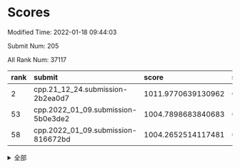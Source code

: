 # Scores

Modified Time: 2022-01-18 09:44:03

Submit Num: 205

All Rank Num: 37117

| rank |               submit               |       score        |       sigma        | pk_num |
| :--- | :--------------------------------- | :----------------- | :----------------- | :----- |
| 2    | cpp.21_12_24.submission-2b2ea0d7   | 1011.9770639130962 | 0.7945287226942896 | 730    |
| 53   | cpp.2022_01_09.submission-5b0e3de2 | 1004.7898683840683 | 0.7290463246755576 | 725    |
| 58   | cpp.2022_01_09.submission-816672bd | 1004.2652514117481 | 0.7130370323008783 | 723    |


<details>
<summary>全部</summary>

| rank |                 submit                 |       score        |       sigma        | pk_num |
| :--- | :------------------------------------- | :----------------- | :----------------- | :----- |
| 1    | gobigger.level_3.submission_level_3_13 | 1012.1147043635134 | 0.7776944210840571 | 723    |
| 2    | cpp.21_12_24.submission-2b2ea0d7       | 1011.9770639130962 | 0.7945287226942896 | 730    |
| 3    | gobigger.level_3.submission_level_3_49 | 1011.8640452305349 | 0.7865297556052336 | 727    |
| 4    | gobigger.level_3.submission_level_3_45 | 1011.448646791469  | 0.7834779636799456 | 725    |
| 5    | gobigger.level_3.submission_level_3_10 | 1011.3075244227126 | 0.7798609543886525 | 722    |
| 6    | gobigger.level_3.submission_level_3_16 | 1011.3030612308086 | 0.7945794804266788 | 725    |
| 7    | gobigger.level_3.submission_level_3_36 | 1011.1078087708066 | 0.7969447413920129 | 723    |
| 8    | gobigger.level_3.submission_level_3_18 | 1010.9667296999903 | 0.7828911936217213 | 723    |
| 9    | gobigger.level_3.submission_level_3_44 | 1010.7345347291667 | 0.7785695946403088 | 719    |
| 10   | gobigger.level_3.submission_level_3_20 | 1010.7189025443569 | 0.7649269056466272 | 727    |
| 11   | gobigger.level_3.submission_level_3_21 | 1010.6854990243216 | 0.7576815419814831 | 724    |
| 12   | gobigger.level_3.submission_level_3_43 | 1010.6224599596572 | 0.7584683844711458 | 724    |
| 13   | gobigger.level_3.submission_level_3_17 | 1010.5073051426183 | 0.7724650585468358 | 725    |
| 14   | gobigger.level_3.submission_level_3_33 | 1010.3513213348384 | 0.7582133178720619 | 721    |
| 15   | gobigger.level_3.submission_level_3_47 | 1010.3008803095181 | 0.7468487425861484 | 722    |
| 16   | gobigger.level_3.submission_level_3_12 | 1010.2931492368011 | 0.7602476671994035 | 722    |
| 17   | gobigger.level_3.submission_level_3_35 | 1010.1976648664709 | 0.7540573242958936 | 717    |
| 18   | gobigger.level_3.submission_level_3_1  | 1010.1831582938122 | 0.750836834127911  | 726    |
| 19   | gobigger.level_3.submission_level_3_41 | 1010.1775364405657 | 0.7651341053901743 | 729    |
| 20   | gobigger.level_3.submission_level_3_28 | 1010.0694809336352 | 0.7606217728487789 | 724    |
| 21   | gobigger.level_3.submission_level_3_32 | 1010.0366506027107 | 0.7572577820152893 | 727    |
| 22   | gobigger.level_3.submission_level_3_37 | 1010.0022584921688 | 0.754778864339857  | 721    |
| 23   | gobigger.level_3.submission_level_3_4  | 1009.9126688787658 | 0.7676047035331117 | 730    |
| 24   | gobigger.level_3.submission_level_3_0  | 1009.7786808038244 | 0.7547113992871732 | 720    |
| 25   | gobigger.level_3.submission_level_3_15 | 1009.7249637030495 | 0.7675790841488853 | 724    |
| 26   | gobigger.level_3.submission_level_3_24 | 1009.7183038039138 | 0.7938340139068855 | 724    |
| 27   | gobigger.level_3.submission_level_3_34 | 1009.6449416195052 | 0.7495924849506129 | 728    |
| 28   | gobigger.level_3.submission_level_3_39 | 1009.6124138738783 | 0.7708178964360548 | 724    |
| 29   | gobigger.level_3.submission_level_3_5  | 1009.6062350509883 | 0.7429663846167774 | 721    |
| 30   | gobigger.level_3.submission_level_3_8  | 1009.5580194871555 | 0.7726445789241498 | 727    |
| 31   | gobigger.level_3.submission_level_3_42 | 1009.5071678976403 | 0.7424343549587533 | 725    |
| 32   | gobigger.level_3.submission_level_3_38 | 1009.5070020250034 | 0.7568423065074436 | 722    |
| 33   | gobigger.level_3.submission_level_3_7  | 1009.3808965487942 | 0.7649647767201398 | 726    |
| 34   | gobigger.level_3.submission_level_3_30 | 1009.3702410731626 | 0.7474834409232683 | 723    |
| 35   | gobigger.level_3.submission_level_3_29 | 1009.3534343024543 | 0.7440493909090778 | 727    |
| 36   | gobigger.level_3.submission_level_3_31 | 1009.351421419115  | 0.7748498017148929 | 723    |
| 37   | gobigger.level_3.submission_level_3_3  | 1009.2615627963869 | 0.7500112761747195 | 730    |
| 38   | gobigger.level_3.submission_level_3_23 | 1009.0890925373685 | 0.7408935586178449 | 723    |
| 39   | gobigger.level_3.submission_level_3_19 | 1008.9769171795162 | 0.7360463106033868 | 721    |
| 40   | gobigger.level_3.submission_level_3_14 | 1008.9431274750739 | 0.7673144207930523 | 723    |
| 41   | gobigger.level_3.submission_level_3_9  | 1008.8537818702508 | 0.7345051568686102 | 728    |
| 42   | gobigger.level_3.submission_level_3_48 | 1008.7782805260645 | 0.7668521376850329 | 725    |
| 43   | gobigger.level_3.submission_level_3_46 | 1008.7464597404563 | 0.7392922375936631 | 728    |
| 44   | gobigger.level_3.submission_level_3_11 | 1008.7420120108665 | 0.7469112371641979 | 726    |
| 45   | gobigger.level_3.submission_level_3_40 | 1008.6745242757331 | 0.7785862659158792 | 726    |
| 46   | gobigger.level_3.submission_level_3_2  | 1008.6496741190064 | 0.7356240329661266 | 725    |
| 47   | gobigger.level_3.submission_level_3_25 | 1008.5734435064064 | 0.7591405098764696 | 722    |
| 48   | gobigger.level_3.submission_level_3_22 | 1008.4647350054425 | 0.7397371344649742 | 721    |
| 49   | gobigger.level_3.submission_level_3_26 | 1008.3120569236324 | 0.7444366995211216 | 720    |
| 50   | gobigger.level_3.submission_level_3_27 | 1008.2658262214321 | 0.7466903704160522 | 726    |
| 51   | gobigger.level_3.submission_level_3_6  | 1007.5871670053845 | 0.7353450729283539 | 719    |
| 52   | gobigger.level_1.submission_level_1_27 | 1005.0828881573417 | 0.7220307007964013 | 728    |
| 53   | cpp.2022_01_09.submission-5b0e3de2     | 1004.7898683840683 | 0.7290463246755576 | 725    |
| 54   | gobigger.level_1.submission_level_1_47 | 1004.5032637011392 | 0.7120182717472657 | 720    |
| 55   | gobigger.level_1.submission_level_1_24 | 1004.4697940549996 | 0.7211007234363096 | 728    |
| 56   | gobigger.level_1.submission_level_1_8  | 1004.4400072257085 | 0.724884920691954  | 724    |
| 57   | gobigger.level_1.submission_level_1_9  | 1004.329406928455  | 0.7231161489148822 | 728    |
| 58   | cpp.2022_01_09.submission-816672bd     | 1004.2652514117481 | 0.7130370323008783 | 723    |
| 59   | gobigger.level_1.submission_level_1_34 | 1004.2344763909518 | 0.7234793826044055 | 720    |
| 60   | gobigger.level_1.submission_level_1_0  | 1004.2134215716002 | 0.713313621343854  | 726    |
| 61   | gobigger.level_1.submission_level_1_3  | 1004.2123670789687 | 0.716166383259449  | 721    |
| 62   | gobigger.level_1.submission_level_1_48 | 1004.1965829721032 | 0.7160024164938434 | 727    |
| 63   | gobigger.level_1.submission_level_1_2  | 1004.0333440173073 | 0.7077770678891631 | 725    |
| 64   | gobigger.level_1.submission_level_1_33 | 1004.016263484731  | 0.7158261397915683 | 723    |
| 65   | gobigger.level_1.submission_level_1_40 | 1003.7927630911461 | 0.7150270040667556 | 728    |
| 66   | gobigger.level_1.submission_level_1_20 | 1003.6784607768981 | 0.7123047626345675 | 724    |
| 67   | gobigger.level_1.submission_level_1_14 | 1003.6735446350988 | 0.7233047977509403 | 724    |
| 68   | gobigger.level_1.submission_level_1_42 | 1003.6240874048892 | 0.7086591212099741 | 728    |
| 69   | gobigger.level_1.submission_level_1_39 | 1003.6185809988704 | 0.7186831534537396 | 725    |
| 70   | gobigger.level_1.submission_level_1_19 | 1003.6109914254879 | 0.7177345004938179 | 726    |
| 71   | gobigger.level_1.submission_level_1_31 | 1003.5431901622837 | 0.7091991562952071 | 727    |
| 72   | gobigger.level_1.submission_level_1_45 | 1003.4646671812478 | 0.7258154509640049 | 722    |
| 73   | gobigger.level_1.submission_level_1_5  | 1003.4285964368344 | 0.7102162637217353 | 730    |
| 74   | gobigger.level_1.submission_level_1_13 | 1003.4251005904906 | 0.7228497239223609 | 725    |
| 75   | gobigger.level_1.submission_level_1_12 | 1003.3992439275256 | 0.721859735715608  | 725    |
| 76   | gobigger.level_1.submission_level_1_4  | 1003.3822688087433 | 0.724843357825073  | 724    |
| 77   | gobigger.level_1.submission_level_1_21 | 1003.3746709569131 | 0.7103948527698895 | 728    |
| 78   | gobigger.level_1.submission_level_1_44 | 1003.3527682124397 | 0.6970456006951808 | 724    |
| 79   | gobigger.level_1.submission_level_1_22 | 1003.2840871971144 | 0.7061999465578136 | 719    |
| 80   | gobigger.level_1.submission_level_1_41 | 1003.2378230001517 | 0.7073095173931278 | 722    |
| 81   | gobigger.level_1.submission_level_1_35 | 1003.2268847034952 | 0.7192510974813425 | 723    |
| 82   | gobigger.level_1.submission_level_1_25 | 1003.2096880235202 | 0.7125982369014379 | 724    |
| 83   | gobigger.level_1.submission_level_1_30 | 1003.1310783913949 | 0.717791744857206  | 724    |
| 84   | gobigger.level_1.submission_level_1_6  | 1003.0136545912906 | 0.717690414138902  | 728    |
| 85   | gobigger.level_1.submission_level_1_1  | 1003.0018388977402 | 0.7120649168063585 | 724    |
| 86   | gobigger.level_1.submission_level_1_16 | 1002.964567708856  | 0.7286717624100538 | 718    |
| 87   | gobigger.level_1.submission_level_1_28 | 1002.9596051454575 | 0.7202341719984241 | 727    |
| 88   | gobigger.level_1.submission_level_1_10 | 1002.9294833852529 | 0.706177190918046  | 730    |
| 89   | gobigger.level_1.submission_level_1_23 | 1002.7945903832721 | 0.7043413836112276 | 726    |
| 90   | gobigger.level_1.submission_level_1_11 | 1002.6880830499006 | 0.713410538798774  | 726    |
| 91   | gobigger.level_1.submission_level_1_26 | 1002.6552572148112 | 0.7140206581552606 | 726    |
| 92   | gobigger.level_1.submission_level_1_7  | 1002.6404945504619 | 0.7163677866306273 | 723    |
| 93   | gobigger.level_1.submission_level_1_17 | 1002.6322297096101 | 0.7100766919826492 | 730    |
| 94   | gobigger.level_1.submission_level_1_15 | 1002.5829603955551 | 0.713077045653265  | 721    |
| 95   | gobigger.level_1.submission_level_1_43 | 1002.5695132289485 | 0.7112726061402272 | 722    |
| 96   | gobigger.level_1.submission_level_1_18 | 1002.4453738067792 | 0.7207890394266147 | 722    |
| 97   | gobigger.level_1.submission_level_1_49 | 1002.3910938532413 | 0.7095632566836165 | 721    |
| 98   | gobigger.level_1.submission_level_1_36 | 1002.3096599182392 | 0.7068845618843597 | 727    |
| 99   | gobigger.level_1.submission_level_1_37 | 1002.285786506999  | 0.7103587538530751 | 724    |
| 100  | gobigger.level_1.submission_level_1_32 | 1002.2757048060371 | 0.7169992563249323 | 723    |
| 101  | gobigger.level_1.submission_level_1_46 | 1001.9445338449411 | 0.7060071311697942 | 723    |
| 102  | gobigger.level_1.submission_level_1_29 | 1001.8418804230332 | 0.7102094886258351 | 726    |
| 103  | gobigger.level_1.submission_level_1_38 | 1001.7069947789148 | 0.7114759349693095 | 721    |
| 104  | gobigger.random.submission_random_44   | 997.0800817391697  | 0.7052033202785951 | 726    |
| 105  | gobigger.random.submission_random_10   | 996.8820728463005  | 0.7074760966577758 | 724    |
| 106  | gobigger.random.submission_random_41   | 996.8411396869661  | 0.6989940860832474 | 726    |
| 107  | gobigger.random.submission_random_33   | 996.7406749734477  | 0.7205865520525235 | 722    |
| 108  | gobigger.random.submission_random_36   | 996.7200023888025  | 0.7065131984513425 | 719    |
| 109  | gobigger.random.submission_random_30   | 996.6509770995018  | 0.7081451449089015 | 719    |
| 110  | gobigger.random.submission_random_9    | 996.6176873998243  | 0.7036401955084428 | 726    |
| 111  | gobigger.random.submission_random_43   | 996.6037245723635  | 0.7109558971254489 | 724    |
| 112  | gobigger.random.submission_random_37   | 996.5870344216714  | 0.7021746684561051 | 724    |
| 113  | gobigger.random.submission_random_23   | 996.5346508055608  | 0.7044711785838448 | 721    |
| 114  | gobigger.random.submission_random_31   | 996.445281298988   | 0.7046904307536003 | 726    |
| 115  | gobigger.random.submission_random_11   | 996.4134673395698  | 0.6989921052938268 | 727    |
| 116  | gobigger.random.submission_random_13   | 996.3774815366686  | 0.7037726546027157 | 732    |
| 117  | gobigger.random.submission_random_6    | 996.2916946818589  | 0.7208923918088581 | 726    |
| 118  | gobigger.random.submission_random_45   | 996.2699830279356  | 0.7120877515998797 | 722    |
| 119  | gobigger.random.submission_random_42   | 996.1656105979027  | 0.7175681483383886 | 724    |
| 120  | gobigger.random.submission_random_47   | 996.1651936455639  | 0.7029113760942427 | 726    |
| 121  | gobigger.random.submission_random_1    | 996.0767654409505  | 0.7110965292894509 | 722    |
| 122  | gobigger.random.submission_random_26   | 996.0420894673337  | 0.714713658250556  | 727    |
| 123  | gobigger.random.submission_random_14   | 996.0211756031728  | 0.7108462580868872 | 722    |
| 124  | gobigger.random.submission_random_5    | 995.9647271493029  | 0.7085750451824337 | 726    |
| 125  | gobigger.random.submission_random_35   | 995.951313167138   | 0.7109777270581956 | 725    |
| 126  | gobigger.random.submission_random_12   | 995.8899808155653  | 0.6987253461306764 | 729    |
| 127  | gobigger.random.submission_random_48   | 995.8109612864334  | 0.716295636840327  | 722    |
| 128  | gobigger.random.submission_random_46   | 995.8077661397621  | 0.7109306794577045 | 723    |
| 129  | gobigger.random.submission_random_49   | 995.7461044221969  | 0.7019178775548435 | 727    |
| 130  | gobigger.random.submission_random_2    | 995.7042228908557  | 0.7114092618575741 | 726    |
| 131  | gobigger.random.submission_random_40   | 995.6777339948669  | 0.7164847183317942 | 723    |
| 132  | gobigger.random.submission_random_22   | 995.660691944032   | 0.7073148929539146 | 727    |
| 133  | gobigger.random.submission_random_19   | 995.6572883133631  | 0.7004145128458941 | 726    |
| 134  | gobigger.random.submission_random_39   | 995.6376395709196  | 0.7127572130112836 | 725    |
| 135  | gobigger.random.submission_random_7    | 995.5899301008889  | 0.7141226437628212 | 725    |
| 136  | gobigger.random.submission_random_24   | 995.5777098012848  | 0.7105800323751972 | 727    |
| 137  | gobigger.random.submission_random_0    | 995.4624977167911  | 0.7237214218219342 | 723    |
| 138  | gobigger.random.submission_random_32   | 995.3296906391121  | 0.7027526914470893 | 726    |
| 139  | gobigger.random.submission_random_3    | 995.3115103031546  | 0.718489056770786  | 725    |
| 140  | gobigger.random.submission_random_20   | 995.2506742399185  | 0.7090241230915855 | 724    |
| 141  | gobigger.random.submission_random_27   | 995.1967362108475  | 0.6991197515872044 | 720    |
| 142  | gobigger.random.submission_random_15   | 995.155913156263   | 0.7174670149376756 | 728    |
| 143  | gobigger.random.submission_random_17   | 995.1310690884055  | 0.7054708299189281 | 720    |
| 144  | gobigger.level_2.submission_level_2_25 | 995.097969010584   | 0.7223924197027615 | 724    |
| 145  | gobigger.random.submission_random_29   | 995.0428370203359  | 0.71403812973568   | 724    |
| 146  | gobigger.random.submission_random_34   | 995.0373767536456  | 0.708011156783507  | 726    |
| 147  | gobigger.random.submission_random_18   | 994.9753238115817  | 0.7238128965905444 | 723    |
| 148  | gobigger.random.submission_random_4    | 994.9406933567592  | 0.7199557670573241 | 727    |
| 149  | gobigger.random.submission_random_28   | 994.918963399798   | 0.7093187762088266 | 723    |
| 150  | gobigger.random.submission_random_38   | 994.904302118424   | 0.7239716846606189 | 722    |
| 151  | gobigger.random.submission_random_21   | 994.8680229721903  | 0.7197347102317515 | 725    |
| 152  | gobigger.random.submission_random_16   | 994.8496564585836  | 0.7038589580161516 | 724    |
| 153  | gobigger.random.submission_random_25   | 994.7771949420903  | 0.7154896578079517 | 725    |
| 154  | gobigger.random.submission_random_8    | 994.4054418448185  | 0.7155277762320758 | 725    |
| 155  | gobigger.level_2.submission_level_2_20 | 993.7245460666537  | 0.7284270573038402 | 725    |
| 156  | gobigger.level_2.submission_level_2_45 | 993.7015385514096  | 0.7289834767270522 | 723    |
| 157  | gobigger.level_2.submission_level_2_41 | 993.6607950204369  | 0.7407051219613724 | 724    |
| 158  | gobigger.level_2.submission_level_2_14 | 993.3046392232645  | 0.7399922259652614 | 725    |
| 159  | gobigger.level_2.submission_level_2_34 | 993.041002512102   | 0.7471679264528074 | 723    |
| 160  | gobigger.level_2.submission_level_2_46 | 992.9574607770523  | 0.7526136367331837 | 724    |
| 161  | gobigger.level_2.submission_level_2_6  | 992.8921944837779  | 0.7453838879917685 | 724    |
| 162  | gobigger.level_2.submission_level_2_44 | 992.8599005902144  | 0.735966888341231  | 727    |
| 163  | gobigger.level_2.submission_level_2_49 | 992.8597466010619  | 0.75179686762644   | 726    |
| 164  | gobigger.level_2.submission_level_2_33 | 992.8251642031902  | 0.7215214005854977 | 721    |
| 165  | gobigger.level_2.submission_level_2_7  | 992.7924819581976  | 0.7373739084197185 | 727    |
| 166  | gobigger.level_2.submission_level_2_15 | 992.7830536338731  | 0.7388538529459292 | 719    |
| 167  | gobigger.level_2.submission_level_2_9  | 992.7659552021593  | 0.7430382955864718 | 724    |
| 168  | gobigger.level_2.submission_level_2_32 | 992.7625457223934  | 0.7432211937594938 | 720    |
| 169  | gobigger.level_2.submission_level_2_4  | 992.7590963509904  | 0.7423881258303257 | 724    |
| 170  | gobigger.level_2.submission_level_2_42 | 992.7484966837137  | 0.7436634529594172 | 726    |
| 171  | gobigger.level_2.submission_level_2_0  | 992.6694820024456  | 0.7421622174576257 | 721    |
| 172  | gobigger.level_2.submission_level_2_48 | 992.6413612495472  | 0.7384216530497866 | 725    |
| 173  | gobigger.level_2.submission_level_2_47 | 992.5717637005432  | 0.7235805035270844 | 723    |
| 174  | gobigger.level_2.submission_level_2_43 | 992.4751553678716  | 0.7465400294243735 | 723    |
| 175  | gobigger.level_2.submission_level_2_11 | 992.4016193059757  | 0.7423702523504773 | 723    |
| 176  | gobigger.level_2.submission_level_2_22 | 992.3675304401899  | 0.7316504160341464 | 725    |
| 177  | gobigger.level_2.submission_level_2_21 | 992.2409072281683  | 0.749942844414209  | 728    |
| 178  | gobigger.level_2.submission_level_2_36 | 992.22910480677    | 0.7348038940148329 | 730    |
| 179  | gobigger.level_2.submission_level_2_28 | 992.2215304813881  | 0.7350460022836792 | 723    |
| 180  | gobigger.level_2.submission_level_2_3  | 992.1398828827828  | 0.7434434779351278 | 721    |
| 181  | gobigger.level_2.submission_level_2_2  | 992.1045305691423  | 0.7264651104068776 | 726    |
| 182  | gobigger.level_2.submission_level_2_40 | 992.0494213623234  | 0.7493576954535632 | 719    |
| 183  | gobigger.level_2.submission_level_2_38 | 992.0300534930052  | 0.735092013857566  | 727    |
| 184  | gobigger.level_2.submission_level_2_18 | 991.9890997822331  | 0.7321618436980236 | 725    |
| 185  | gobigger.level_2.submission_level_2_27 | 991.8721064657838  | 0.7504863516817516 | 722    |
| 186  | gobigger.level_2.submission_level_2_1  | 991.8578867724364  | 0.7358439311919718 | 723    |
| 187  | gobigger.level_2.submission_level_2_23 | 991.8291429446103  | 0.7525457205142542 | 723    |
| 188  | gobigger.level_2.submission_level_2_24 | 991.5864307005266  | 0.7677310745812415 | 721    |
| 189  | gobigger.level_2.submission_level_2_39 | 991.5820349354154  | 0.7455862629367004 | 724    |
| 190  | gobigger.level_2.submission_level_2_30 | 991.5563660658122  | 0.7510041338267773 | 725    |
| 191  | gobigger.level_2.submission_level_2_26 | 991.465372643285   | 0.7544762624592687 | 726    |
| 192  | gobigger.level_2.submission_level_2_5  | 991.4616493207426  | 0.7496539027368712 | 725    |
| 193  | gobigger.level_2.submission_level_2_13 | 991.4467435444263  | 0.7422663367883463 | 722    |
| 194  | gobigger.level_2.submission_level_2_37 | 991.390407171661   | 0.7402977245274828 | 723    |
| 195  | gobigger.level_2.submission_level_2_17 | 991.3455041454328  | 0.754621606241164  | 724    |
| 196  | gobigger.level_2.submission_level_2_29 | 991.3155790482685  | 0.7757734784089708 | 726    |
| 197  | gobigger.level_2.submission_level_2_10 | 991.256292983929   | 0.757590442616208  | 724    |
| 198  | gobigger.level_2.submission_level_2_31 | 991.1543937989909  | 0.7497995351284831 | 721    |
| 199  | gobigger.level_2.submission_level_2_8  | 990.9728371923783  | 0.7702472924525239 | 720    |
| 200  | gobigger.level_2.submission_level_2_12 | 990.8970149613066  | 0.7730816825734809 | 722    |
| 201  | gobigger.level_2.submission_level_2_35 | 990.799538160399   | 0.765300334042277  | 721    |
| 202  | gobigger.level_2.submission_level_2_19 | 990.4364603197791  | 0.7494142132782977 | 722    |
| 203  | gobigger.level_2.submission_level_2_16 | 990.2942147551047  | 0.7782949875458428 | 726    |
| 204  | gobigger.none.submission_none_1        | 978.1349920784729  | 1.2692362630405298 | 721    |
| 205  | gobigger.none.submission_none_0        | 976.9621987495747  | 1.2535530403598205 | 728    |

</details>